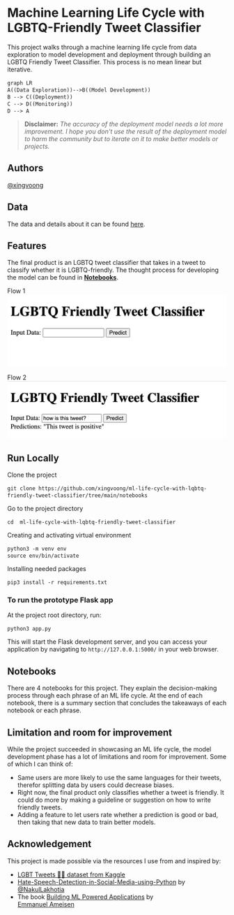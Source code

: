 # Machine Learning Life Cycle with LGBTQ-Friendly Tweet Classifier

This project walks through a machine learning life cycle from data exploration to model development and deployment through building an LGBTQ Friendly Tweet Classifier. This process is no mean linear but iterative.

```mermaid
graph LR
A((Data Exploration))-->B((Model Development))
B --> C((Deployment))
C --> D((Monitoring))
D --> A
```

>**Disclaimer:** *The accuracy of the deployment model needs a lot more improvement. I hope you don't use the result of the deployment model to harm the community but to iterate on it to make better models or projects.*

## Authors

[@xingvoong](https://github.com/xingvoong)

## Data
The data and details about it can be found [here](https://www.kaggle.com/datasets/vencerlanz09/lgbt-tweets?resource=download).
## Features
The final product is an LGBTQ tweet classifier that takes in a tweet to classify whether it is LGBTQ-friendly. The thought process for developing the model can be found in **[Notebooks](https://github.com/xingvoong/ml-life-cycle-with-lqbtq-friendly-tweet-classifier/tree/main/notebooks)**. 

Flow 1
![enter image description here](https://github.com/xingvoong/ml-life-cycle-with-lqbtq-friendly-tweet-classifier/blob/main/image/image_1.png?raw=true)

Flow 2
![enter image description here](https://github.com/xingvoong/ml-life-cycle-with-lqbtq-friendly-tweet-classifier/blob/main/image/image_2.png?raw=true)
## Run Locally

Clone the project

    git clone https://github.com/xingvoong/ml-life-cycle-with-lqbtq-friendly-tweet-classifier/tree/main/notebooks

Go to the project directory

    cd  ml-life-cycle-with-lqbtq-friendly-tweet-classifier

Creating and activating virtual environment

```
python3 -m venv env
source env/bin/activate
```

Installing needed packages

    pip3 install -r requirements.txt
### To run the prototype Flask app
At the project root directory, run:

    python3 app.py

This will start the Flask development server, and you can access your application by navigating to `http://127.0.0.1:5000/` in your web browser.


## Notebooks

There are 4 notebooks for this project. They explain the decision-making process through each phrase of an ML life cycle. At the end of each notebook, there is a summary section that concludes the takeaways of each notebook or each phrase.

## Limitation and room for improvement

While the project succeeded in showcasing an ML life cycle, the model development phase has a lot of limitations and room for improvement. Some of which I can think of:

- Same users are more likely to use the same languages for their tweets, therefor splitting data by users could decrease biases.
- Right now, the final product only classifies whether a tweet is friendly. It could do more by making a guideline or suggestion on how to write friendly tweets.
- Adding a feature to let users rate whether a prediction is good or bad, then taking that new data to train better models.

## Acknowledgement
This project is made possible via the resources I use from and inspired by:
- [LGBT Tweets 🏳️‍🌈 dataset from Kaggle](https://www.kaggle.com/datasets/vencerlanz09/lgbt-tweets?resource=download) 
- [Hate-Speech-Detection-in-Social-Media-using-Python](https://github.com/NakulLakhotia/Hate-Speech-Detection-in-Social-Media-using-Python/tree/master) by [@NakulLakhotia](https://github.com/NakulLakhotia)
- The book [Building ML Powered Applications](http://bit.ly/mlpowered-oreilly) by   
[Emmanuel Ameisen](https://github.com/hundredblocks)
